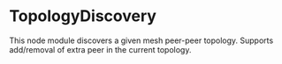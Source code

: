 # TopologyDiscovery
This node module discovers a given mesh peer-peer topology. Supports add/removal of extra peer in the current topology.
